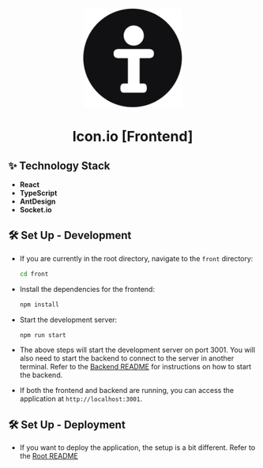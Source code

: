 <p align="center">
    <img alt="Icon.io Logo" src="https://github.com/ryangandev/icon.io/blob/main/front/public/favicon.ico" height="auto" width="200">
</p>

<h1 align="center">Icon.io [Frontend]</h1>

## ✨ Technology Stack

-   **React**
-   **TypeScript**
-   **AntDesign**
-   **Socket.io**

## 🛠️ Set Up - Development

-   If you are currently in the root directory, navigate to the `front` directory:

    ```zsh
    cd front
    ```

-   Install the dependencies for the frontend:

    ```zsh
    npm install
    ```

-   Start the development server:

    ```zsh
    npm run start
    ```

-   The above steps will start the development server on port 3001. You will also need to start the backend to connect to the server in another terminal. Refer to the [Backend README](https://github.com/ryangandev/icon.io/blob/main/back/README.md) for instructions on how to start the backend.

-   If both the frontend and backend are running, you can access the application at `http://localhost:3001`.

## 🛠️ Set Up - Deployment

-   If you want to deploy the application, the setup is a bit different. Refer to the [Root README](https://github.com/ryangandev/icon.io/blob/main/README.md)

